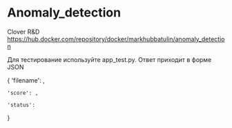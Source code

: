 # Anomaly_detection

Clover R&D
https://hub.docker.com/repository/docker/markhubbatulin/anomaly_detection

Для тестирование используйте app_test.py. Ответ приходит в форме JSON

{
    'filename': ,
    
    'score': ,
    
    'status':
}
